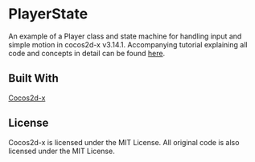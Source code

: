 # PlayerState
An example of a Player class and state machine for handling input and simple motion in cocos2d-x v3.14.1. Accompanying tutorial explaining all code and concepts in detail can be found [here](http://www.lavaxp.net/a-player-class-and-state-machine-in-cocos2d-x/).

## Built With

[Cocos2d-x](https://github.com/cocos2d/cocos2d-x)

## License

Cocos2d-x is licensed under the MIT License.
All original code is also licensed under the MIT License.
